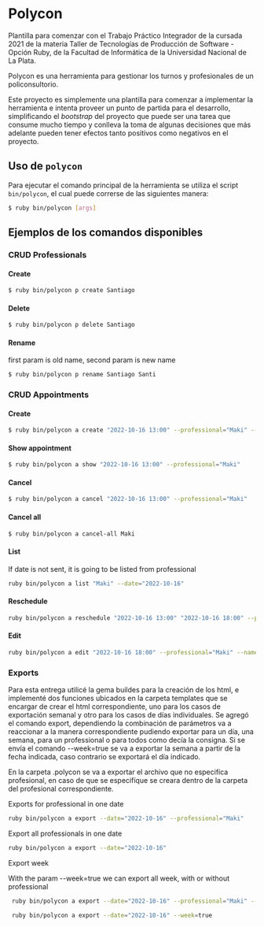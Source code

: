 # Polycon

Plantilla para comenzar con el Trabajo Práctico Integrador de la cursada 2021 de la materia
Taller de Tecnologías de Producción de Software - Opción Ruby, de la Facultad de Informática
de la Universidad Nacional de La Plata.

Polycon es una herramienta para gestionar los turnos y profesionales de un policonsultorio.

Este proyecto es simplemente una plantilla para comenzar a implementar la herramienta e
intenta proveer un punto de partida para el desarrollo, simplificando el _bootstrap_ del
proyecto que puede ser una tarea que consume mucho tiempo y conlleva la toma de algunas
decisiones que más adelante pueden tener efectos tanto positivos como negativos en el
proyecto.

## Uso de `polycon`

Para ejecutar el comando principal de la herramienta se utiliza el script `bin/polycon`,
el cual puede correrse de las siguientes manera:

```bash
$ ruby bin/polycon [args]
```

## Ejemplos de los comandos disponibles 

### CRUD Professionals

#### Create

```bash
$ ruby bin/polycon p create Santiago
```

#### Delete 

```bash
$ ruby bin/polycon p delete Santiago
```

#### Rename
 
first param is old name, second param is new name

```bash
$ ruby bin/polycon p rename Santiago Santi
```


### CRUD Appointments

#### Create 

```bash
$ ruby bin/polycon a create "2022-10-16 13:00" --professional="Maki" --name=Santiago --surname=Makcimovich --phone=2213334567 --notes="nota extra"

```

#### Show appointment

```bash
$ ruby bin/polycon a show "2022-10-16 13:00" --professional="Maki"
```

#### Cancel

```bash
$ ruby bin/polycon a cancel "2022-10-16 13:00" --professional="Maki"
```


#### Cancel all

```bash
$ ruby bin/polycon a cancel-all Maki
```

#### List 

If date is not sent, it is going to be listed from professional

```bash
ruby bin/polycon a list "Maki" --date="2022-10-16"
```

#### Reschedule

```bash
ruby bin/polycon a reschedule "2022-10-16 13:00" "2022-10-16 18:00" --professiona="Maki"
```


#### Edit 

```bash
ruby bin/polycon a edit "2022-10-16 18:00" --professional="Maki" --name="Santiago" --surname="Makcimovich" --phone="00000000" --notes="Notaaa editada"
```


### Exports 

Para esta entrega utilicé la gema buildes para la creación de los html, e implementé dos funciones ubicados en la carpeta templates que se encargar de crear el html correspondiente, uno para los casos de exportación semanal y otro para los casos de días individuales. 
Se agregó el comando export, dependiendo la combinación de parámetros va a reaccionar a la manera correspondiente pudiendo exportar para un día, una semana, para un professional o para todos como decía la consigna.
Si se envía el comando --week=true se va a exportar la semana a partir de la fecha indicada, caso contrario se exportará el día indicado. 

En la carpeta .polycon se va a exportar el archivo que no especifíca profesional, en caso de que se especifíque se creara dentro de la carpeta del profesional correspondiente. 

Exports for professional in one date

```bash
ruby bin/polycon a export --date="2022-10-16" --professional="Maki"
```

Export all professionals in one date 

```bash
ruby bin/polycon a export --date="2022-10-16"
```

Export week 

With the param --week=true we can export all week, with or without professional

```bash
 ruby bin/polycon a export --date="2022-10-16" --professional="Maki" --week=true
```

```bash
 ruby bin/polycon a export --date="2022-10-16" --week=true
```